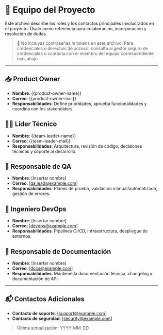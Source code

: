 # 👥 Equipo del Proyecto

Este archivo describe los roles y los contactos principales involucrados en el proyecto.
Úsalo como referencia para colaboración, incorporación y resolución de dudas.

> 🔐 No incluyas contraseñas ni tokens en este archivo. Para credenciales o derechos de acceso, consulta al gestor seguro de credenciales o contacta con el miembro del equipo correspondiente más abajo.

---

## 📥 Product Owner
- **Nombre**: {{product-owner-name}}
- **Correo**: {{product-owner-mail}}
- **Responsabilidades**: Define prioridades, aprueba funcionalidades y coordina con los stakeholders.

## 👨‍💻 Líder Técnico
- **Nombre**: {{team-leader-name}}
- **Correo**: {{team-leader-mail}}
- **Responsabilidades**: Arquitectura, revisión de código, decisiones técnicas y soporte al desarrollo.

## 🧪 Responsable de QA
- **Nombre**: [Insertar nombre]
- **Correo**: [qa.lead@example.com]
- **Responsabilidades**: Planes de prueba, validación manual/automatizada, gestión de errores.

## 🧰 Ingeniero DevOps
- **Nombre**: [Insertar nombre]
- **Correo**: [devops@example.com]
- **Responsabilidades**: Pipelines CI/CD, infraestructura, despliegue de entornos.

## 📘 Responsable de Documentación
- **Nombre**: [Insertar nombre]
- **Correo**: [docs@example.com]
- **Responsabilidades**: Mantiene la documentación técnica, changelog y documentación de API.

---

## 📬 Contactos Adicionales
- **Contacto de soporte**: [support@example.com]
- **Contacto de seguridad**: [security@example.com]

> Última actualización: YYYY-MM-DD

